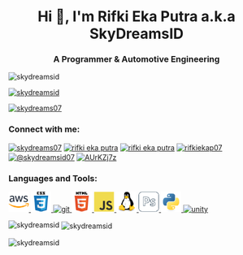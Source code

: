 <h1 align="center">Hi 👋, I'm Rifki Eka Putra a.k.a SkyDreamsID</h1>
<h3 align="center">A Programmer & Automotive Engineering</h3>

<p align="left"> <img src="https://komarev.com/ghpvc/?username=skydreamsid&label=Profile%20views&color=0e75b6&style=flat" alt="skydreamsid" /> </p>

<p align="left"> <a href="https://github.com/ryo-ma/github-profile-trophy"><img src="https://github-profile-trophy.vercel.app/?username=skydreamsid" alt="skydreamsid" /></a> </p>

<p align="left"> <a href="https://twitter.com/skydreams07" target="blank"><img src="https://img.shields.io/twitter/follow/skydreams07?logo=twitter&style=for-the-badge" alt="skydreams07" /></a> </p>

<h3 align="left">Connect with me:</h3>
<p align="left">
<a href="https://twitter.com/skydreams07" target="blank"><img align="center" src="https://raw.githubusercontent.com/rahuldkjain/github-profile-readme-generator/master/src/images/icons/Social/twitter.svg" alt="skydreams07" height="30" width="40" /></a>
<a href="https://www.linkedin.com/in/rifki-eka-putra-796a15293/" target="blank"><img align="center" src="https://raw.githubusercontent.com/rahuldkjain/github-profile-readme-generator/master/src/images/icons/Social/linked-in-alt.svg" alt="rifki eka putra" height="30" width="40" /></a>
<a href="https://www.facebook.com/rifki.e.putra.58/" target="blank"><img align="center" src="https://raw.githubusercontent.com/rahuldkjain/github-profile-readme-generator/master/src/images/icons/Social/facebook.svg" alt="rifki eka putra" height="30" width="40" /></a>
<a href="https://instagram.com/rifkiekap07" target="blank"><img align="center" src="https://raw.githubusercontent.com/rahuldkjain/github-profile-readme-generator/master/src/images/icons/Social/instagram.svg" alt="rifkiekap07" height="30" width="40" /></a>
<a href="https://www.youtube.com/@skydreamsid07" target="blank"><img align="center" src="https://raw.githubusercontent.com/rahuldkjain/github-profile-readme-generator/master/src/images/icons/Social/youtube.svg" alt="@skydreamsid07" height="30" width="40" /></a>
<a href="https://discord.gg/AUrKZj7z" target="blank"><img align="center" src="https://raw.githubusercontent.com/rahuldkjain/github-profile-readme-generator/master/src/images/icons/Social/discord.svg" alt="AUrKZj7z" height="30" width="40" /></a>
</p>

<h3 align="left">Languages and Tools:</h3>
<p align="left"> <a href="https://aws.amazon.com" target="_blank" rel="noreferrer"> <img src="https://raw.githubusercontent.com/devicons/devicon/master/icons/amazonwebservices/amazonwebservices-original-wordmark.svg" alt="aws" width="40" height="40"/> </a> <a href="https://www.w3schools.com/css/" target="_blank" rel="noreferrer"> <img src="https://raw.githubusercontent.com/devicons/devicon/master/icons/css3/css3-original-wordmark.svg" alt="css3" width="40" height="40"/> </a> <a href="https://git-scm.com/" target="_blank" rel="noreferrer"> <img src="https://www.vectorlogo.zone/logos/git-scm/git-scm-icon.svg" alt="git" width="40" height="40"/> </a> <a href="https://www.w3.org/html/" target="_blank" rel="noreferrer"> <img src="https://raw.githubusercontent.com/devicons/devicon/master/icons/html5/html5-original-wordmark.svg" alt="html5" width="40" height="40"/> </a> <a href="https://developer.mozilla.org/en-US/docs/Web/JavaScript" target="_blank" rel="noreferrer"> <img src="https://raw.githubusercontent.com/devicons/devicon/master/icons/javascript/javascript-original.svg" alt="javascript" width="40" height="40"/> </a> <a href="https://www.linux.org/" target="_blank" rel="noreferrer"> <img src="https://raw.githubusercontent.com/devicons/devicon/master/icons/linux/linux-original.svg" alt="linux" width="40" height="40"/> </a> <a href="https://www.photoshop.com/en" target="_blank" rel="noreferrer"> <img src="https://raw.githubusercontent.com/devicons/devicon/master/icons/photoshop/photoshop-line.svg" alt="photoshop" width="40" height="40"/> </a> <a href="https://www.python.org" target="_blank" rel="noreferrer"> <img src="https://raw.githubusercontent.com/devicons/devicon/master/icons/python/python-original.svg" alt="python" width="40" height="40"/> </a> <a href="https://unity.com/" target="_blank" rel="noreferrer"> <img src="https://www.vectorlogo.zone/logos/unity3d/unity3d-icon.svg" alt="unity" width="40" height="40"/> </a> </p>

<p><img align="left" src="https://github-readme-stats.vercel.app/api/top-langs?username=skydreamsid&show_icons=true&locale=en&layout=compact" alt="skydreamsid" /></p>

<p>&nbsp;<img align="center" src="https://github-readme-stats.vercel.app/api?username=skydreamsid&show_icons=true&locale=en" alt="skydreamsid" /></p>

<p><img align="center" src="https://github-readme-streak-stats.herokuapp.com/?user=skydreamsid&" alt="skydreamsid" /></p>
